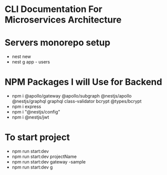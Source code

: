 # CLI Documentation For Microservices Architecture

# Servers monorepo setup

- nest new
- nest g app - users

# NPM Packages I will Use for Backend

- npm i @apollo/gateway @apollo/subgraph @nestjs/apollo @nestjs/graphql graphql class-validator bcrypt @types/bcrypt
- npm i express
- npm i "@nestjs/config"
- npm i @nestjs/jwt

# To start project

- npm run start:dev
- npm run start:dev projectName
- npm run start:dev gateway -sample
- npm run start:dev g
